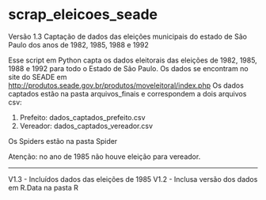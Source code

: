 # scrap_eleicoes_seade
Versão 1.3
Captação de dados das eleições municipais do estado de São Paulo dos anos de 1982, 1985, 1988 e 1992

Esse script em Python capta os dados eleitorais das eleições de 1982, 1985, 1988 e 1992 para todo o Estado de São Paulo.
Os dados se encontram no site do SEADE em http://produtos.seade.gov.br/produtos/moveleitoral/index.php
Os dados captados estão na pasta arquivos_finais e correspondem a dois arquivos csv:
1) Prefeito: dados_captados_prefeito.csv
2) Vereador: dados_captados_vereador.csv

Os Spiders estão na pasta Spider

Atenção: no ano de 1985 não houve eleição para vereador.

-------
V1.3 - Incluídos dados das eleições de 1985
V1.2 - Inclusa versão dos dados em R.Data na pasta R
